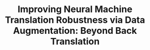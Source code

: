 ---
title: "Improving Neural Machine Translation Robustness via Data Augmentation: Beyond Back Translation"
collection: publications
permalink: /publication/wnut-2019-improve
venue: 'Proceedings of The 5th Workshop on Noisy User-generated Text (W-NUT)'
paperurl: 'https://arxiv.org/pdf/1910.03009'
paperurltext: 'pdf'
bibtex: 'https://scholar.googleusercontent.com/scholar.bib?q=info:pj0MkLkhtgUJ:scholar.google.com/&output=citation&scisdr=CgWE6djYEIGsxEqqdxo:AAGBfm0AAAAAXaevbxrV6To7BgjRe79bkx9lwOPzPRcn&scisig=AAGBfm0AAAAAXaevb7joAVokL0HZPdbRTTU0pJEOE_JK&scisf=4&ct=citation&cd=-1&hl=zh-CN&scfhb=1'
citation: '<b>Zhenhao Li</b>, Lucia Specia. Improving Neural Machine Translation Robustness via Data Augmentation: Beyond Back Translation. In <i>Proceedings of The 5th Workshop on Noisy User-generated Text (W-NUT)</i>, 2019.'
---